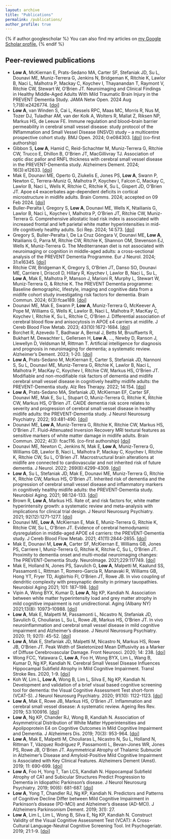 ```yaml
---
layout: archive
title: "Publications"
permalink: /publications/
author_profile: true
---
```


{% if author.googlescholar %}
  You can also find my articles on <u><a href="{{author.googlescholar}}">my Google Scholar profile</a>.</u>
{% endif %}


## Peer-reviewed publications

* **Low A**, McKiernan E, Prats-Sedano MA, Carter SF, Stefaniak JD, Su L, Dounavi ME, Muniz-Terrera G, Jenkins N, Bridgeman K, Ritchie K, Lawlor B, Naci L, Malhotra P, Mackay C, Koychev I, Thayanandan T, Raymont V, Ritchie CW, Stewart W, O’Brien JT. Neuroimaging and Clinical Findings in Healthy Middle-Aged Adults With Mild Traumatic Brain Injury in the PREVENT Dementia Study. JAMA Netw Open. 2024 Aug 1;7(8):e2426774. [[doi](http://dx.doi.org/10.1001/jamanetworkopen.2024.26774)]
* **Low A**, van Winden S, Cai L, Kessels RPC, Maas MC, Morris R, Nus M, Tozer DJ, Tuladhar AM, van der Kolk A, Wolters R, Mallat Z, Riksen NP, Markus HS, de Leeuw FE. Immune regulation and blood–brain barrier permeability in cerebral small vessel disease: study protocol of the INflammation and Small Vessel Disease (INSVD) study – a multicentre prospective cohort study. BMJ Open. 2024; 0:e084303. [[doi](http://dx.doi.org/10.1136/bmjopen-2024-084303)] (co-first authorship)
* Gibbon S, **Low A**, Hamid C, Reid-Schachter M, Muniz-Terrera G, Ritchie CW, Trucco E, Dhillon B, O'Brien JT, MacGillivray TJ. Association of optic disc pallor and RNFL thickness with cerebral small vessel disease in the PREVENT-Dementia study. Alzheimers Dement. 2024; 16(3):e12633. [[doi](http://dx.doi.org/10.1002/dad2.12633)]
* Mak E, Dounavi ME, Operto G, Ziukelis E, Jones PS, **Low A**, Swann P, Newton C, Terrera-Muniz G, Malhotra P, Koychev I, Falcon C, Mackay C, Lawlor B, Naci L, Wells K, Ritchie C, Ritchie K, Su L, Gispert JD, O'Brien JT. Apoe ε4 exacerbates age-dependent deficits in cortical microstructure in midlife adults. Brain Comms. 2024; accepted on 09 Feb 2024. [[doi](http://dx.doi.org/10.1093/braincomms/fcad351)]
* Buller-Peralta I, Gregory S, **Low A**, Dounavi ME, Wells K, Ntailianis G, Lawlor B, Naci L, Koychev I, Malhotra P, O’Brien JT, Ritchie CW, Muniz-Terrera G. Comprehensive allostatic load risk index is associated with increased frontal and left parietal white matter hyperintensities in mid-life cognitively healthy adults. Sci Rep. 2024; 14:573. [[doi](http://dx.doi.org/10.1038/s41598-023-49656-3)]
* Gregory S, Buller-Peralta I, De La Cruz Góngara V, Dounavi ME, **Low A**, Ntailianis G, Parra M, Ritchie CW, Ritchie K, Shannon OM, Stevenson EJ, Wells K, Muniz-Terrera G. The Mediterranean diet is not associated with neuroimaging or cognition in middle-aged adults: a cross-sectional analysis of the PREVENT Dementia Programme. Eur J Neurol. 2024; 31:e16345. [[doi](http://dx.doi.org/10.1111/ene.16345)]
* Ritchie CW, Bridgeman K, Gregory S, O’Brien JT, Danso SO, Dounavi ME, Carriere I, Driscoll D, Hillary R, Koychev I, Lawlor B, Naci L, Su L, **Low A**, Mak E, Malhotra P, Manson J, Marioni R, Murphy L, Stewart W, Muniz-Terrera G, & Ritchie K. The PREVENT Dementia programme: Baseline demographic, lifestyle, imaging and cognitive data from a midlife cohort study investigating risk factors for dementia. Brain Commun. 2024; 6(3):fcae189. [[doi](http://dx.doi.org/10.1093/braincomms/fcae189)]
* Dounavi ME, Mak E, Swann P, **Low A**, Muniz-Terrera G, McKeever A, Pope M, Williams G, Wells K, Lawlor B, Naci L, Malhotra P, MacKay C, Koychev I, Ritchie K, Su L, Ritchie C, O’Brien J. Differential association of cerebral blood flow and anisocytosis in APOE ε4 carriers at midlife. J Cereb Blood Flow Metab. 2023; 43(10):1672-1684. [[doi](http://dx.doi.org/10.1177/0271678X231173587)]
* Borchet R, Azevedo T, Badhwar A, Bernal J, Betts M, Bruuffaerts R, Bukhart M, Dewachter L, Gellersen H, **Low A**, …, Newby D, Ranson J, Llewellyn D, Veldsman M, Rittman T. Artificial intelligence for diagnosis and prognosis in neuroimaging for dementia; a systematic review. Alzheimer’s Dement. 2023; 1-20. [[doi](http://dx.doi.org/10.1002/alz.13412)] 
* **Low A**, Prats-Sedano M, McKiernan E, Carter S, Stefaniak JD, Nannoni S, Su L, Dounavi ME, Muniz-Terrera G, Ritchie K, Lawlor B, Naci L, Malhotra P, MacKay C, Koychev I, Ritchie CW, Markus HS, O’Brien JT. Modifiable and non-modifiable risk factors of dementia and midlife cerebral small vessel disease in cognitively healthy midlife adults: the PREVENT-Dementia study. Alz Res Therapy. 2022; 14:154. [[doi](http://dx.doi.org/10.1186/s13195-022-01095-4)]
* **Low A**, Prats-Sedano MA, Stefaniak JD, McKiernan EF, Carter SF, Dounavi ME, Mak E, Su L, Stupart O, Muniz-Terrera G, Ritchie K, Ritchie CW, Markus HS, O'Brien JT. CAIDE dementia risk score relates to severity and progression of cerebral small vessel disease in healthy midlife adults: the PREVENT-Dementia study. J Neurol Neurosurg Psychiatry. 2022; 93:481-490. [[doi](http://dx.doi.org/10.1136/jnnp-2021-327462)]
* Dounavi ME, **Low A**, Muniz-Terrera G, Ritchie K, Ritchie CW, Markus HS, O'Brien JT. Fluid-Attenuated Inversion Recovery MRI textural features as sensitive markers of white matter damage in midlife adults. Brain Commun. 2022; 4(3): fcac116. (co-first authorship) [[doi](http://dx.doi.org/10.1093/braincomms/fcac116)]
* Dounavi ME, Newton C, Jenkins N, Mak E, **Low A**, Muniz-Terrera G, Williams GB, Lawlor B, Naci L, Malhotra P, Mackay C, Koychev I, Ritchie K, Ritchie CW, Su L, O'Brien JT. Macrostructural brain alterations at midlife are connected to cardiovascular and not inherited risk of future dementia. J Neurol. 2022; 269(8):4299-4309. [[doi](http://dx.doi.org/10.1007/s00415-022-11061-7)]
* **Low A**, Su L, Stefaniak JD, Mak E, Dounavi ME, Muniz-Terrera G, Ritchie K, Ritchie CW, Markus HS, O'Brien JT. Inherited risk of dementia and the progression of cerebral small vessel disease and inflammatory markers in cognitively healthy midlife adults: the PREVENT-Dementia study. Neurobiol Aging. 2021; 98:124-133. [[doi](https://doi.org/10.1016/j.neurobiolaging.2020.10.029)]
* Brown R, **Low A**, Markus HS. Rate of, and risk factors for, white matter hyperintensity growth: a systematic review and meta-analysis with implications for clinical trial design. J Neurol Neurosurg Psychiatry. 2021; 92(12):1271-1277. [[doi](https://doi.org/10.1136/jnnp-2021-326569)]
* Dounavi ME, **Low A**, McKiernan E, Mak E, Muniz-Terrera G, Ritchie K, Ritchie CW, Su L, O'Brien JT. Evidence of cerebral hemodynamic dysregulation in middle-aged APOE ε4 carriers: the PREVENT-Dementia study. J Cereb Blood Flow Metab. 2021; 41(11):2844-2855. [[doi](https://doi.org/10.1177/0271678X211020863)]
* Mak E, Dounavi M, **Low A**, Carter SF, McKiernan E, Williams GB, Jones PS, Carriere I, Muniz-Terrera G, Ritchie K, Ritchie C, Su L, O’Brien JT. Proximity to dementia onset and multi-modal neuroimaging changes: The PREVENT-Dementia Study. NeuroImage. 2021;229:117749. [[doi](https://doi.org/10.1016/j.neuroimage.2021.117749)]
* Mak E, Holland N, Jones PS, Savulich G, **Low A**, Malpetti M, Kaalund SS, Passamonti L, Rittman T, Romero-Garcia R, Manavaki R, Williams GB, Hong YT, Fryer TD, Aigbirhio FI, O’Brien JT, Rowe JB. In vivo coupling of dendritic complexity with presynaptic density in primary tauopathies. Neurobiol Aging 2021; 101: 187–198. [[doi](https://doi.org/10.1016/j.neurobiolaging.2021.01.016)]
* Vipin A, Wong BYX, Kumar D, **Low A**, Ng KP, Kandiah N. Association between white matter hyperintensity load and grey matter atrophy in mild cognitive impairment is not unidirectional. Aging (Albany NY) 2021;13(8): 10973–10988. [[doi](https://doi.org/10.18632/aging.202977)]
* **Low A**, Mak E, Malpetti M, Passamonti L, Nicastro N, Stefaniak JD, Savulich G, Chouliaras L, Su L, Rowe JB, Markus HS, O’Brien JT. In vivo neuroinflammation and cerebral small vessel disease in mild cognitive impairment and Alzheimer’s disease. J Neurol Neurosurg Psychiatry. 2020; 11; 92(1): 45-52. [[doi](https://doi.org/10.1136/jnnp-2020-323894)]
* **Low A**, Mak E, Stefaniak JD, Malpetti M, Nicastro N, Markus HS, Rowe JB, O’Brien JT. Peak Width of Skeletonized Mean Diffusivity as a Marker of Diffuse Cerebrovascular Damage. Front Neurosci. 2020; 14: 238. [[doi](https://doi.org/10.3389/fnins.2020.00238)]
* Wong FCC, Yatawara C, **Low A**, Foo H, Wong BYX, Lim L, Wang B, Kumar D, Ng KP, Kandiah N. Cerebral Small Vessel Disease Influences Hippocampal Subfield Atrophy in Mild Cognitive Impairment. Transl Stroke Res. 2020, 1-9. [[doi](https://doi.org/10.1007/s12975-020-00847-4)]
* Koh W, Lim L, **Low A**, Wong B, Lim L, Silva E, Ng KP, Kandiah N. Development and validation of a brief visual based cognitive screening tool for dementia: the Visual Cognitive Assessment Test short-form (VCAT-S). J Neurol Neurosurg Psychiatry. 2020; 91(10): 1122-1123. [[doi](https://doi.org/10.1136/jnnp-2020-323106)]
* **Low A**, Mak E, Rowe JB, Markus HS, O’Brien JT. Inflammation and cerebral small vessel disease: A systematic review. Ageing Res Rev. 2019; 53:100916. [[doi](https://doi.org/10.1016/j.arr.2019.100916)]
* **Low A**, Ng KP, Chander RJ, Wong B, Kandiah N. Association of Asymmetrical Distribution of White Matter Hyperintensities and Apolipoprotein E4 on Cognitive Outcomes in Mild Cognitive Impairment and Dementia. J Alzheimers Dis. 2019; 70(3): 953-964. [[doi](https://doi.org/10.3233/JAD-190159)]
* **Low A**, Mak E, Malpetti M, Chouliaras L, Nicastro N, Su L, Holland N, Rittman T, Vázquez Rodríguez P, Passamonti L, Bevan-Jones WR, Jones PS, Rowe JB, O'Brien JT. Asymmetrical Atrophy of Thalamic Subnuclei in Alzheimer’s Disease and Amyloid-Positive Mild Cognitive Impairment is Associated with Key Clinical Features. Alzheimers Dement (Amst). 2019; 11: 690-699. [[doi](https://doi.org/10.1016/j.dadm.2019.08.001)]
* **Low A**, Foo H, Yong T, Tan LCS, Kandiah N. Hippocampal Subfield Atrophy of CA1 and Subicular Structures Predict Progression to Dementia in Idiopathic Parkinson’s disease. J Neurol Neurosurg Psychiatry. 2019; 90(6): 681-687. [[doi](https://doi.org/10.1136/jnnp-2018-319592)]
* **Low A**, Yong T, Chandler RJ, Ng KP, Kandiah N. Predictors and Patterns of Cognitive Decline Differ between Mild Cognitive Impairment in Parkinson’s disease (PD-MCI) and Alzheimer’s disease (AD-MCI). J Alzheimers Parkinsonism Dement. 2019; 3(1): 27.
* **Low A**, Lim L, Lim L, Wong B, Silva E, Ng KP, Kandiah N. Construct Validity of the Visual Cognitive Assessment Test (VCAT): A Cross-Cultural Language-Neutral Cognitive Screening Tool. Int Psychogeriatr. 2019; 21:1-9. [[doi](https://doi.org/10.1017/S1041610219000504)]


